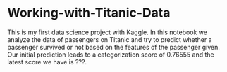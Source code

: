 # Working-with-Titanic-Data

This is my first data science project with Kaggle. In this notebook we analyze the data of passengers on Titanic and try to predict whether a passenger survived or not based on the features of the passenger given. Our initial prediction leads to a categorization score of 0.76555 and the latest score we have is ???. 
